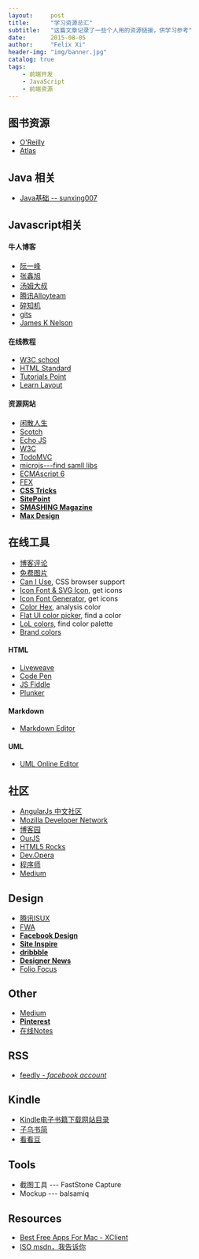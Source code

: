 ```yaml
---
layout:     post
title:      "学习资源总汇"
subtitle:   "这篇文章记录了一些个人用的资源链接，供学习参考"
date:       2015-08-05
author:     "Felix Xi"
header-img: "img/banner.jpg"
catalog: true
tags:
    - 前端开发
    - JavaScript
    - 前端资源
---
```


## 图书资源
* [O'Reilly](http://www.oreilly.com/)
* [Atlas](http://chimera.labs.oreilly.com/)

## Java 相关

* [Java基础 -- sunxing007](http://blog.csdn.net/sunxing007/article/category/534059)

## Javascript相关

#### 牛人博客

* [阮一峰](http://www.ruanyifeng.com/blog/javascript/)
* [张鑫旭](http://www.zhangxinxu.com/wordpress/)
* [汤姆大叔](http://www.cnblogs.com/TomXu/)
* [腾讯Alloyteam](http://www.alloyteam.com/)
* [碎知机](http://www.crimx.com/)
* [gits](https://gist.github.com/jcgregorio)
* [James K Nelson](http://jamesknelson.com/)

#### 在线教程

* [W3C school](http://www.w3school.com.cn/)
* [HTML Standard](https://html.spec.whatwg.org/)
* [Tutorials Point](http://www.tutorialspoint.com/)
* [Learn Layout](http://zh.learnlayout.com/)

#### 资源网站

* [闲散人生](http://idlelife.org/)
* [Scotch](https://scotch.io/)
* [Echo JS](http://www.echojs.com/)
* [W3C](http://www.w3.org/)
* [TodoMVC](http://todomvc.com/)
* [microjs---find samll libs](http://microjs.com/#)
* [ECMAscript 6](https://leanpub.com/understandinges6/read/)
* [FEX](http://fex.baidu.com/)
* [**CSS Tricks**](https://css-tricks.com/)
* [**SitePoint**](http://www.sitepoint.com/)
* [**SMASHING Magazine**](https://www.smashingmagazine.com/)
* [**Max Design**](http://maxdesign.com.au/)

## 在线工具

* [博客评论](https://disqus.com/)
* [免费图片](https://pixabay.com/)
* [Can I Use](http://caniuse.com/), CSS browser support
* [Icon Font & SVG Icon](https://icomoon.io/), get icons
* [Icon Font Generator](http://fontello.com/), get icons
* [Color Hex](http://www.colorhexa.com/), analysis color
* [Flat UI color picker](http://www.flatuicolorpicker.com/), find a color
* [LoL colors](http://www.lolcolors.com/), find color palette
* [Brand colors](http://brandcolors.net/)

#### HTML

* [Liveweave](http://liveweave.com/)
* [Code Pen](http://codepen.io/milneang/)
* [JS Fiddle](http://jsfiddle.net/)
* [Plunker](http://plnkr.co/)

#### Markdown

* [Markdown Editor](http://jbt.github.io/markdown-editor/)

#### UML

* [UML Online Editor](https://www.gliffy.com/go/html5/launch?app=1b5094b0-6042-11e2-bcfd-0800200c9a66)

## 社区

* [AngularJs 中文社区](http://angularjs.cn/)
* [Mozilla Developer Network](https://developer.mozilla.org/)
* [博客园](http://www.cnblogs.com/)
* [OurJS](http://ourjs.com/)
* [HTML5 Rocks](http://www.html5rocks.com/)
* [Dev.Opera](https://dev.opera.com)
* [程序师](http://www.techug.com/)
* [Medium](https://medium.com/)

## Design

* [腾讯ISUX](http://isux.tencent.com/)
* [FWA](http://www.thefwa.com/)
* [**Facebook Design**](https://medium.com/facebook-design)
* [**Site Inspire**](http://www.siteinspire.com/)
* [**dribbble**](https://dribbble.com/)
* [**Designer News**](https://www.designernews.co/)
* [Folio Focus](http://foliofocus.com/)

## Other

* [Medium](https://medium.com/)
* [**Pinterest**](https://www.pinterest.com/)
* [在线Notes](https://trello.com/b/MBP1bQ3s/welcome-board)

## RSS

* [feedly - *facebook account*](https://feedly.com/)


## Kindle

* [Kindle电子书籍下载网站目录](https://www.douban.com/group/topic/27867255/)
* [子乌书简](http://book.zi5.me/)
* [看看豆](http://kankandou.com/)

## Tools

* 截图工具 --- FastStone Capture
* Mockup --- balsamiq

## Resources

* [Best Free Apps For Mac - XClient](http://xclient.info/)
* [ISO msdn，我告诉你](http://www.itellyou.cn/)
